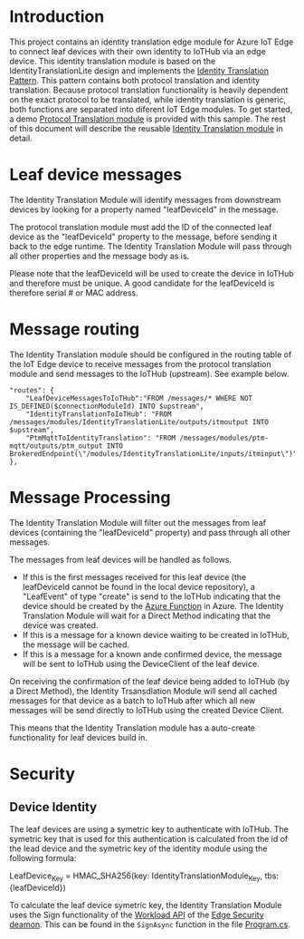 # Introduction 
This project contains an identity translation edge module for Azure IoT Edge to connect leaf devices with their own identity to IoTHub via an edge device. This identity translation module is based on the IdentityTranslationLite design and implements the [Identity Translation Pattern](https://docs.microsoft.com/bs-latn-ba/azure/iot-edge/iot-edge-as-gateway#patterns). This pattern contains both protocol translation and identity translation. Because protocol translation functionality is heavily dependent on the exact protocol to be translated, while identity translation is generic, both functions are separated into diferent IoT Edge modules. To get started, a demo [Protocol Translation module](/src/edge/modules/ptm-mqtt) is provided with this sample. The rest of this document will describe the reusable [Identity Translation module](/src/edge/modules/IdentityTranslationLite) in detail.

# Leaf device messages
The Identity Translation Module will identify messages from downstream devices by looking for a property named "leafDeviceId" in the message.

The protocol translation module must add the ID of the connected leaf device as the "leafDeviceId" property to the message, before sending it back to the edge runtime. The Identity Translation Module will pass through all other properties and the message body as is.

Please note that the leafDeviceId will be used to create the device in IoTHub and therefore must be unique. A good candidate for the leafDeviceId is therefore serial # or MAC address.

# Message routing

The Identity Translation module should be configured in the routing table of the IoT Edge device to receive messages from the protocol translation module and send messages to the IoTHub (upstream). See example below.

```
"routes": {
    "LeafDeviceMessagesToIoTHub":"FROM /messages/* WHERE NOT IS_DEFINED($connectionModuleId) INTO $upstream",
    "IdentityTranslationToIoTHub": "FROM /messages/modules/IdentityTranslationLite/outputs/itmoutput INTO $upstream",
    "PtmMqttToIdentityTranslation": "FROM /messages/modules/ptm-mqtt/outputs/ptm_output INTO BrokeredEndpoint(\"/modules/IdentityTranslationLite/inputs/itminput\")"
},
```

# Message Processing

The Identity Translation Module will filter out the messages from leaf devices (containing the "leafDeviceId" property) and pass through all other messages.

The messages from leaf devices will be handled as follows.
- If this is the first messages received for this leaf device (the leafDeviceId cannot be found in the local device repository), a "LeafEvent" of type "create" is send to the IoTHub indicating that the device should be created by the [Azure Function](/src/cloud/functions) in Azure. The Identity Translation Module will wait for a Direct Method indicating that the device was created.
- If this is a message for a known device waiting to be created in IoTHub, the message will be cached.
- If this is a message for a known ande confirmed device, the message will be sent to IoTHub using the DeviceClient of the leaf device.

On receiving the confirmation of the leaf device being added to IoTHub (by a Direct Method), the Identity Trsansdlation Module will send all cached messages for that device as a batch to IoTHub after which all new messages will be send directly to IoTHub using the created Device Client.

This means that the Identity Translation module has a auto-create functionality for leaf devices build in.

# Security
## Device Identity
The leaf devices are using a symetric key to authenticate with IoTHub. The symetric key that is used for this authentication is calculated from the id of the lead device and the symetric key of the identity module using the following formula:

LeafDevice<sub>Key</sub> = HMAC_SHA256(key: IdentityTranslationModule<sub>Key</Sub>, tbs: {leafDeviceId})

To calculate the leaf device symetric key, the Identity Translation Module uses the Sign functionality of the [Workload API](https://github.com/Azure/iotedge/blob/master/edgelet/api/workloadVersion_2019_01_30.yaml) of the [Edge Security deamon](https://docs.microsoft.com/en-us/azure/iot-edge/iot-edge-security-manager). This can be found in the <code>SignAsync</code> function in the file [Program.cs](\modules\IdentityTranslationLite\Program.cs).
